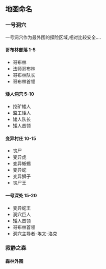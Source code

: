 ## 地图命名
### 一号洞穴
一号洞穴作为最外围的探险区域,相对比较安全....
#### 哥布林部落 1-5
- 哥布林
- 法师哥布林
- 哥布林队长
- 哥布林首领

#### 矮人洞穴 5-10
- 挖矿矮人
- 监工矮人
- 矮人队长
- 矮人首领

#### 变异村庄 10-15
- 丧尸
- 变异虎
- 变异蜥蜴
- 变异蛇
- 变异狮子
- 丧尸王

#### 一号深处 15-20
- 变异蛇王
- 洞穴巨人
- 矮人首领
- 哥布林首领
- 洞穴主导者-埃文-洛克 


### 寂静之森
#### 森林外围


